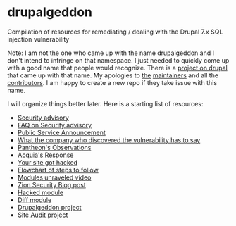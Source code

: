 drupalgeddon
============

Compilation of resources for remediating / dealing with the Drupal 7.x SQL injection vulnerability

Note: I am not the one who came up with the name drupalgeddon and I don't intend to infringe on that namespace.
I just needed to quickly come up with a good name that people would recognize.
There is a [project on drupal](https://www.drupal.org/project/drupalgeddon) that came up with that name.
My apologies to [the](https://www.drupal.org/u/xurizaemon) [maintainers](https://www.drupal.org/u/fluxsauce) and all the [contributors](https://www.drupal.org/node/2359843/committers).
I am happy to create a new repo if they take issue with this name.

I will organize things better later.
Here is a starting list of resources:

* [Security advisory](https://www.drupal.org/SA-CORE-2014-005)
* [FAQ on Security advisory](https://www.drupal.org/drupalsa05FAQ)
* [Public Service Announcement](https://www.drupal.org/PSA-2014-003)
* [What the company who discovered the vulnerability has to say](https://www.sektioneins.de/en/blog/14-10-15-drupal-sql-injection-vulnerability.html)
* [Pantheon's Observations](https://www.getpantheon.com/blog/what-we-are-seeing-drupal-sa-2014-005)
* [Acquia's Response](https://www.acquia.com/blog/shields)
* [Your site got hacked](https://www.drupal.org/node/2365547)
* [Flowchart of steps to follow](http://drupal.geek.nz/blog/your-drupal-website-has-backdoor)
* [Modules unraveled video](https://modulesunraveled.com/blog/how-restore-your-hacked-site)
* [Zion Security Blog post](https://www.zionsecurity.com/blog/2014/10/automated-exploiting-and-backdooring-drupal-7-web-servers)
* [Hacked module](https://www.drupal.org/project/hacked)
* [Diff module](https://www.drupal.org/project/diff)
* [Drupalgeddon project](https://www.drupal.org/project/drupalgeddon)
* [Site Audit project](https://www.drupal.org/project/site_audit)

